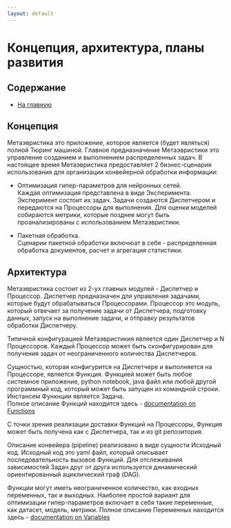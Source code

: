 ```yaml
---
layout: default
---
```


# Концепция, архитектура, планы развития

## Содержание

- [На главную](/p-ru/index)

## Концепция
Метаэвристика это приложение, которое является (будет являться) полной Тюринг машиной. 
Главное предназначение Метаэвристики это управление созданием и выполнением распределенных задач. 
В настоящее время Метаэвристика предоставляет 2 бизнес-сценария использования для организации 
конвейерной обработки информации:
 - Оптимизация гипер-параметров для нейронных сетей. \
   Каждая оптимизация представлена в виде Эксперимента. Эксперимент состоит их задач. 
   Задачи создаются Диспетчером и передаются на Процессоры для выполнения. 
   Для оценки моделей собираются метрики, 
   которые позднее могут быть проанализированы с использованием Метаэвристики.
 
 - Пакетная обработка. \
   Сценарии пакетной обработки включюат в себя - распределенная обработка документов, расчет и агрегация статистики. 


## Архитектура
Метаэвристика состоит из 2-ух главных модулей - Диспетчер и Процессор.
Диспетчер предназначен для управления задачами, которые будут обрабатываться Процессорами.
Процессор это модуль, который отвечает за получение задачи от Диспетчера, подготовку данных, 
запуск на выполнение задачи, и отправку результатов обработки Диспетчеру.  


Типичной конфигурацией Метаэвристикия является один Диспетчер и N Процессоров. Каждый Процессор может быть 
сконфигурирован для получения задач от неограниченного количества Диспетчеров. 


Сущностью, которая конфигурится на Диспетчере и выполняется на Процессоре, является Функция.
Функцией может быть любое системное приложение, python notebook, java файл 
или любой другой программный код, который может быть запущен из командной строки. 
Инстансем Функнции является Задача. \
Полное описание Функций находится здесь - [documentation on Functions](/p/function)  

С точки зрения реализации доставки Функций на Процессоры, 
Функция может быть получена как с Диспетчера, так и из git репозитория. 


Описание конвейера (pipeline) реализовано в виде сущности Исходный код. Исходный код это yaml файл, 
который описывает последовательность вызовов Функций. Для отслеживания зависимостей Задач друг от друга используется
динамический ориентированный ациклический граф (DAG). 

Функции могут иметь неограниченное количество, как входных переменных, так и выходных. 
Наиболее простой вариант для оптимизации гипер-параметров включает в себя такие переменные, как датасет, модель, метрики.
Полное описание Переменных находится здесь - [documentation on Variables](/p/variable)

